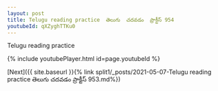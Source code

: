 ```yaml
---
layout: post
title: Telugu reading practice  తెలుగు  చదవడం  ప్రాక్టీస్ 954
youtubeId: qXZyghTTKu0
---
```

 
 
Telugu reading practice
 
 
 
 
 


{% include youtubePlayer.html id=page.youtubeId %}
 
[Next]({{ site.baseurl }}{% link  split1/_posts/2021-05-07-Telugu reading practice  తెలుగు  చదవడం  ప్రాక్టీస్ 953.md%})
 
